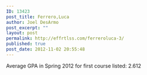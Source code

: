 ```yaml
---
ID: 13423
post_title: Ferrero,Luca
author: Joel DesArmo
post_excerpt: ""
layout: post
permalink: http://effrtlss.com/ferreroluca-3/
published: true
post_date: 2012-11-02 20:55:48
---
```

<p>Average GPA in Spring 2012 for first course listed: 2.612</p>